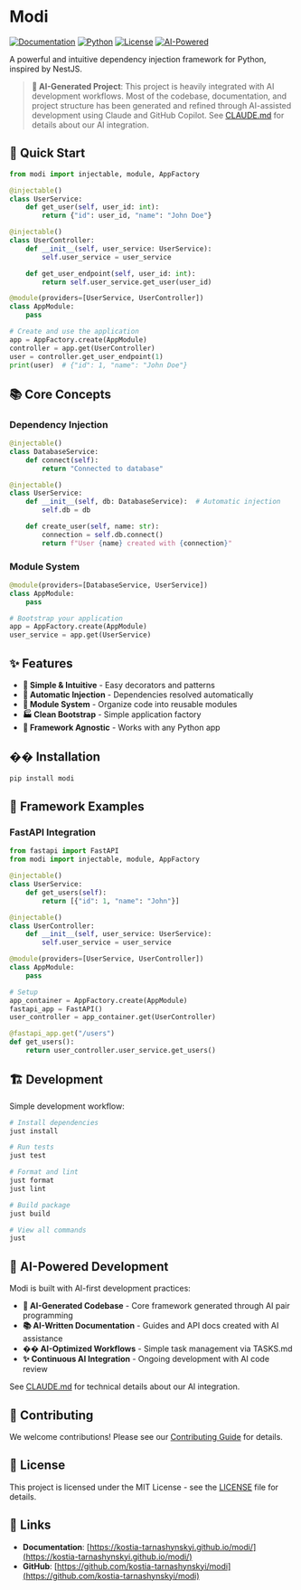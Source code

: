 # Modi

[![Documentation](https://img.shields.io/badge/docs-github--pages-blue)](https://kostia-tarnashynskyi.github.io/modi/)
[![Python](https://img.shields.io/badge/python-3.9+-blue.svg)](https://www.python.org/downloads/)
[![License](https://img.shields.io/badge/license-MIT-green.svg)](LICENSE)
[![AI-Powered](https://img.shields.io/badge/AI--Powered-🤖-purple.svg)](CLAUDE.md)

A powerful and intuitive dependency injection framework for Python, inspired by NestJS.

> **🤖 AI-Generated Project**: This project is heavily integrated with AI development workflows. Most of the codebase, documentation, and project structure has been generated and refined through AI-assisted development using Claude and GitHub Copilot. See [CLAUDE.md](CLAUDE.md) for details about our AI integration.

## 🚀 Quick Start

```python
from modi import injectable, module, AppFactory

@injectable()
class UserService:
    def get_user(self, user_id: int):
        return {"id": user_id, "name": "John Doe"}

@injectable()
class UserController:
    def __init__(self, user_service: UserService):
        self.user_service = user_service

    def get_user_endpoint(self, user_id: int):
        return self.user_service.get_user(user_id)

@module(providers=[UserService, UserController])
class AppModule:
    pass

# Create and use the application
app = AppFactory.create(AppModule)
controller = app.get(UserController)
user = controller.get_user_endpoint(1)
print(user)  # {"id": 1, "name": "John Doe"}
```

## 📚 Core Concepts

### Dependency Injection

```python
@injectable()
class DatabaseService:
    def connect(self):
        return "Connected to database"

@injectable()
class UserService:
    def __init__(self, db: DatabaseService):  # Automatic injection
        self.db = db

    def create_user(self, name: str):
        connection = self.db.connect()
        return f"User {name} created with {connection}"
```

### Module System

```python
@module(providers=[DatabaseService, UserService])
class AppModule:
    pass

# Bootstrap your application
app = AppFactory.create(AppModule)
user_service = app.get(UserService)
```

## ✨ Features

- **🚀 Simple & Intuitive** - Easy decorators and patterns
- **💉 Automatic Injection** - Dependencies resolved automatically
- **🔄 Module System** - Organize code into reusable modules
- **🏭 Clean Bootstrap** - Simple application factory
- **🔧 Framework Agnostic** - Works with any Python app

## ��️ Installation

```bash
pip install modi
```

## 🎯 Framework Examples

### FastAPI Integration

```python
from fastapi import FastAPI
from modi import injectable, module, AppFactory

@injectable()
class UserService:
    def get_users(self):
        return [{"id": 1, "name": "John"}]

@injectable()
class UserController:
    def __init__(self, user_service: UserService):
        self.user_service = user_service

@module(providers=[UserService, UserController])
class AppModule:
    pass

# Setup
app_container = AppFactory.create(AppModule)
fastapi_app = FastAPI()
user_controller = app_container.get(UserController)

@fastapi_app.get("/users")
def get_users():
    return user_controller.user_service.get_users()
```

## 🏗️ Development

Simple development workflow:

```bash
# Install dependencies
just install

# Run tests
just test

# Format and lint
just format
just lint

# Build package
just build

# View all commands
just
```

## 🤖 AI-Powered Development

Modi is built with AI-first development practices:

- **🧠 AI-Generated Codebase** - Core framework generated through AI pair programming
- **📚 AI-Written Documentation** - Guides and API docs created with AI assistance
- **�� AI-Optimized Workflows** - Simple task management via TASKS.md
- **✨ Continuous AI Integration** - Ongoing development with AI code review

See [CLAUDE.md](CLAUDE.md) for technical details about our AI integration.

## 🤝 Contributing

We welcome contributions! Please see our [Contributing Guide](CONTRIBUTING.md) for details.

## 📝 License

This project is licensed under the MIT License - see the [LICENSE](LICENSE) file for details.

## 🔗 Links

- **Documentation**: [https://kostia-tarnashynskyi.github.io/modi/](https://kostia-tarnashynskyi.github.io/modi/)
- **GitHub**: [https://github.com/kostia-tarnashynskyi/modi](https://github.com/kostia-tarnashynskyi/modi)
